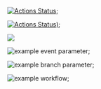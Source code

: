 [![Actions Status](https://github.com/ArturioM/frontend-project-lvl1/workflows/hexlet-check/badge.svg)](https://github.com/ArturioM/frontend-project-lvl1/actions);

[![Actions Status](https://github.com/ArturioM/frontend-project-lvl1/workflows/superlinter/badge.svg?event=pull_request))](https://github.com/ArturioM/frontend-project-lvl1/actions);

<a href="https://codeclimate.com/github/codeclimate/codeclimate/maintainability"><img src="https://api.codeclimate.com/v1/badges/a99a88d28ad37a79dbf6/maintainability" /></a>

![example event parameter](https://github.com/ArturioM/frontend-project-lvl1/workflows/superlinter/badge.svg?event=pull_request);

![example branch parameter](https://github.com/github/docs/actions/workflows/main.yml/badge.svg?branch=feature-1);

![example workflow](https://github.com/github/docs/actions/workflows/main.yml/badge.svg);

